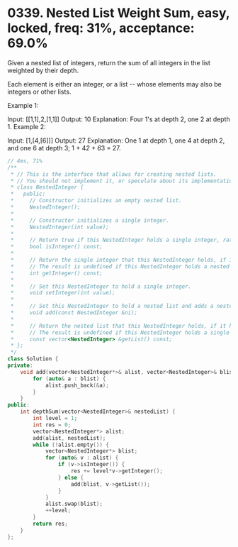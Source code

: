 # 0339. Nested List Weight Sum, easy, locked, freq: 31%, acceptance: 69.0%

Given a nested list of integers, return the sum of all integers in the list weighted by their depth.

Each element is either an integer, or a list -- whose elements may also be integers or other lists.

Example 1:

Input: [[1,1],2,[1,1]]
Output: 10 
Explanation: Four 1's at depth 2, one 2 at depth 1.
Example 2:

Input: [1,[4,[6]]]
Output: 27 
Explanation: One 1 at depth 1, one 4 at depth 2, and one 6 at depth 3; 1 + 4*2 + 6*3 = 27.

```c++
// 4ms, 71%
/**
 * // This is the interface that allows for creating nested lists.
 * // You should not implement it, or speculate about its implementation
 * class NestedInteger {
 *   public:
 *     // Constructor initializes an empty nested list.
 *     NestedInteger();
 *
 *     // Constructor initializes a single integer.
 *     NestedInteger(int value);
 *
 *     // Return true if this NestedInteger holds a single integer, rather than a nested list.
 *     bool isInteger() const;
 *
 *     // Return the single integer that this NestedInteger holds, if it holds a single integer
 *     // The result is undefined if this NestedInteger holds a nested list
 *     int getInteger() const;
 *
 *     // Set this NestedInteger to hold a single integer.
 *     void setInteger(int value);
 *
 *     // Set this NestedInteger to hold a nested list and adds a nested integer to it.
 *     void add(const NestedInteger &ni);
 *
 *     // Return the nested list that this NestedInteger holds, if it holds a nested list
 *     // The result is undefined if this NestedInteger holds a single integer
 *     const vector<NestedInteger> &getList() const;
 * };
 */
class Solution {
private:
    void add(vector<NestedInteger*>& alist, vector<NestedInteger>& blist) {
        for (auto& a : blist) {
            alist.push_back(&a);
        }
    }
public:
    int depthSum(vector<NestedInteger>& nestedList) {
        int level = 1;
        int res = 0;
        vector<NestedInteger*> alist;
        add(alist, nestedList);
        while (!alist.empty()) {
            vector<NestedInteger*> blist;
            for (auto& v : alist) {
                if (v->isInteger()) {
                    res += level*v->getInteger();
                } else {
                    add(blist, v->getList());
                }
            }
            alist.swap(blist);
            ++level;
        }
        return res;
    }
};
```
